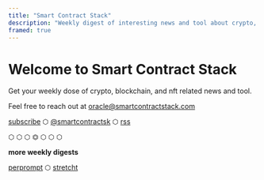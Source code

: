 ```yaml
---
title: "Smart Contract Stack"
description: "Weekly digest of interesting news and tool about crypto, nft and blockchain"
framed: true
---
```


# Welcome to Smart Contract Stack

Get your weekly dose of crypto, blockchain, and nft related news and tool.

Feel free to reach out at oracle@smartcontractstack.com

[subscribe](mailto:subscribe@smartcontractstack.com?subject=add%20me) ⬡ [@smartcontractsk](https://twitter.com/smartcontractsk) ⬡ [rss](https://smartcontractstack.com/index.xml)

⬡ ⬡ ⬡ ⏣ ⬡ ⬡ ⬡

**more weekly digests**

[perprompt](https://perprompt.com) ⬡ [stretcht](https://stretcht.com)
